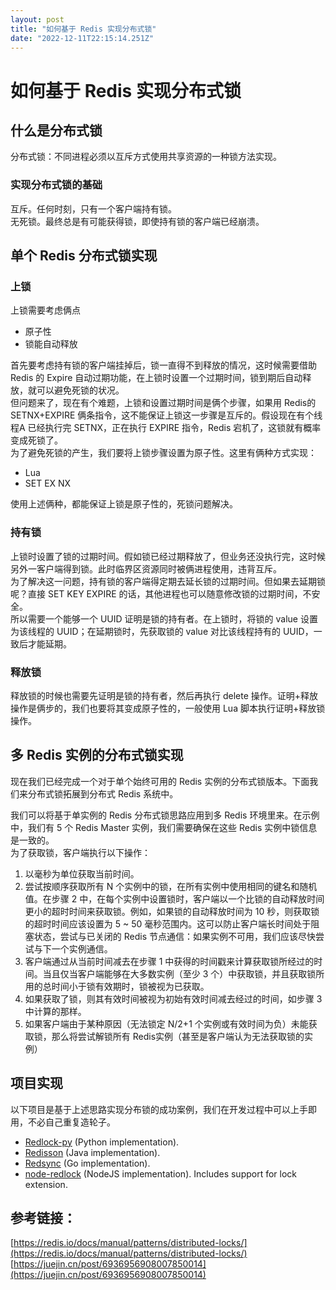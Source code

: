```yaml
---
layout: post
title: "如何基于 Redis 实现分布式锁"
date: "2022-12-11T22:15:14.251Z"
---
```

如何基于 Redis 实现分布式锁
=================

什么是分布式锁
-------

分布式锁：不同进程必须以互斥方式使用共享资源的一种锁方法实现。

### 实现分布式锁的基础

互斥。任何时刻，只有一个客户端持有锁。  
无死锁。最终总是有可能获得锁，即使持有锁的客户端已经崩溃。

单个 Redis 分布式锁实现
---------------

### 上锁

上锁需要考虑俩点

*   原子性
*   锁能自动释放

首先要考虑持有锁的客户端挂掉后，锁一直得不到释放的情况，这时候需要借助 Redis 的 Expire 自动过期功能，在上锁时设置一个过期时间，锁到期后自动释放，就可以避免死锁的状况。  
但问题来了，现在有个难题，上锁和设置过期时间是俩个步骤，如果用 Redis的 SETNX+EXPIRE 俩条指令，这不能保证上锁这一步骤是互斥的。假设现在有个线程A 已经执行完 SETNX，正在执行 EXPIRE 指令，Redis 宕机了，这锁就有概率变成死锁了。  
为了避免死锁的产生，我们要将上锁步骤设置为原子性。这里有俩种方式实现：

*   Lua
*   SET EX NX

使用上述俩种，都能保证上锁是原子性的，死锁问题解决。

### 持有锁

上锁时设置了锁的过期时间。假如锁已经过期释放了，但业务还没执行完，这时候另外一客户端得到锁。此时临界区资源同时被俩进程使用，违背互斥。  
为了解决这一问题，持有锁的客户端得定期去延长锁的过期时间。但如果去延期锁呢？直接 SET KEY EXPIRE 的话，其他进程也可以随意修改锁的过期时间，不安全。  
所以需要一个能够一个 UUID 证明是锁的持有者。在上锁时，将锁的 value 设置为该线程的 UUID；在延期锁时，先获取锁的 value 对比该线程持有的 UUID，一致后才能延期。

### 释放锁

释放锁的时候也需要先证明是锁的持有者，然后再执行 delete 操作。证明+释放操作是俩步的，我们也要将其变成原子性的，一般使用 Lua 脚本执行证明+释放锁操作。

多 Redis 实例的分布式锁实现
-----------------

现在我们已经完成一个对于单个始终可用的 Redis 实例的分布式锁版本。下面我们来分布式锁拓展到分布式 Redis 系统中。

我们可以将基于单实例的 Redis 分布式锁思路应用到多 Redis 环境里来。在示例中，我们有 5 个 Redis Master 实例，我们需要确保在这些 Redis 实例中锁信息是一致的。  
为了获取锁，客户端执行以下操作：

1.  以毫秒为单位获取当前时间。
2.  尝试按顺序获取所有 N 个实例中的锁，在所有实例中使用相同的键名和随机值。在步骤 2 中，在每个实例中设置锁时，客户端以一个比锁的自动释放时间更小的超时时间来获取锁。例如，如果锁的自动释放时间为 10 秒，则获取锁的超时时间应该设置为 5 ~ 50 毫秒范围内。这可以防止客户端长时间处于阻塞状态，尝试与已关闭的 Redis 节点通信：如果实例不可用，我们应该尽快尝试与下一个实例通信。
3.  客户端通过从当前时间减去在步骤 1 中获得的时间戳来计算获取锁所经过的时间。当且仅当客户端能够在大多数实例（至少 3 个）中获取锁，并且获取锁所用的总时间小于锁有效期时，锁被视为已获取。
4.  如果获取了锁，则其有效时间被视为初始有效时间减去经过的时间，如步骤 3 中计算的那样。
5.  如果客户端由于某种原因（无法锁定 N/2+1 个实例或有效时间为负）未能获取锁，那么将尝试解锁所有 Redis实例（甚至是客户端认为无法获取锁的实例）

项目实现
----

以下项目是基于上述思路实现分布锁的成功案例，我们在开发过程中可以上手即用，不必自己重复造轮子。

*   [Redlock-py](https://github.com/SPSCommerce/redlock-py) (Python implementation).
*   [Redisson](https://github.com/mrniko/redisson) (Java implementation).
*   [Redsync](https://github.com/go-redsync/redsync) (Go implementation).
*   [node-redlock](https://github.com/mike-marcacci/node-redlock) (NodeJS implementation). Includes support for lock extension.

参考链接：
-----

[https://redis.io/docs/manual/patterns/distributed-locks/](https://redis.io/docs/manual/patterns/distributed-locks/)  
[https://juejin.cn/post/6936956908007850014](https://juejin.cn/post/6936956908007850014)